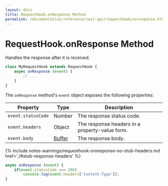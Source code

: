 ```yaml
---
layout: docs
title: RequestHook.onResponse Method
permalink: /documentation/reference/test-api/requesthook/onresponse.html
---
```

# RequestHook.onResponse Method

Handles the response after it is received.

```js
class MyRequestHook extends RequestHook {
    async onResponse (event) {
        // ...
    }
}
```

The `onResponse` method's `event` object exposes the following properties:

Property | Type | Description
-------- | ---- | --------------
`event.statusCode` | Number | The response status code.
`event.headers`    | Object | The response headers in a property-value form.
`event.body`       | [Buffer](https://nodejs.org/api/buffer.html) | The response body.

{% include notes-warnings/requesthook-onresponse-no-stub-headers.md href='./#stub-response-headers' %}

```js
async onResponse (event) {
    if(event.statusCode === 200)
        console.log(event.headers['Content-Type']);
}
```
